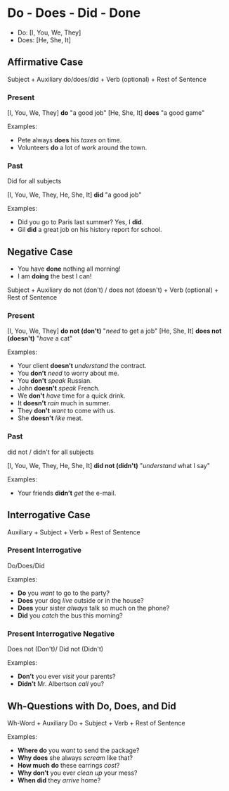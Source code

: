 # Do - Does - Did - Done

* Do: \[I, You, We, They]
* Does: \[He, She, It]

## Affirmative Case

Subject + Auxiliary do/does/did + Verb (optional) + Rest of Sentence

### Present

\[I, You, We, They] **do** "a good job"
\[He, She, It] **does** "a good game"

Examples:

* Pete always **does** his *taxes* on time.
* Volunteers **do** a lot of *work* around the town.

### Past

Did for all subjects

\[I, You, We, They, He, She, It] **did** "a good job"

Examples:

* Did you go to Paris last summer? Yes, I **did**.
* Gil **did** a great job on his history report for school.

## Negative Case

* You have **done** nothing all morning!
* I am **doing** the best I can!

Subject + Auxiliary do not (don't) / does not (doesn't) + Verb (optional) + Rest of Sentence

### Present

\[I, You, We, They] **do not (don't)** "*need* to get a job"
\[He, She, It] **does not (doesn't)** "*have* a cat"

Examples:

* Your client **doesn’t** *understand* the contract.
* You **don’t** *need* to worry about me.
* You **don't** *speak* Russian.
* John **doesn't** *speak* French.
* We **don't** *have* time for a quick drink.
* It **doesn't** *rain* much in summer.
* They **don't** *want* to come with us.
* She **doesn't** *like* meat.

### Past

did not / didn't for all subjects

\[I, You, We, They, He, She, It] **did not (didn't)** "*understand* what I say"

Examples:

* Your friends **didn’t** *get* the e-mail.

## Interrogative Case

Auxiliary + Subject + Verb + Rest of Sentence

### Present Interrogative

Do/Does/Did

Examples:

* **Do** you *want* to go to the party?
* **Does** your dog *live* outside or in the house?
* **Does** your sister *always* talk so much on the phone?
* **Did** you *catch* the bus this morning?

### Present Interrogative Negative

Does not (Don't)/ Did not (Didn't)

Examples:

* **Don’t** you ever *visit* your parents?
* **Didn’t** Mr. Albertson *call* you?

## Wh-Questions with Do, Does, and Did

Wh-Word + Auxiliary Do + Subject + Verb + Rest of Sentence

Examples:

* **Where do** you *want* to send the package?
* **Why does** she always *scream* like that?
* **How much do** these earrings *cost*?
* **Why don’t** you ever *clean up* your mess?
* **When did** they *arrive* home?
